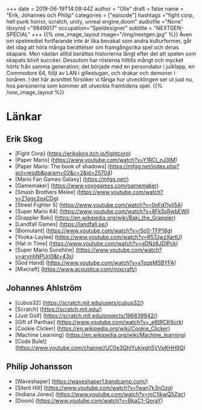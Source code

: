 +++
date = 2019-06-19T14:09:44Z
author = "Olle"
draft = false
name = "Erik, Johannes och Philip"
categories = ["episode"]
hashtags ="fight corp, hell punk horror, scratch, unity, unreal engine,doom"
audiofile ="None"
libsynid ="9849017"
occupation="Speldesigner"
subtitle = "NEXTGEN-SPECIAL"
+++ 
{{% one_image_layout image="/img/nextgen.jpg" %}}
Även om spelmediet fortfarande inte är lika bevakat som andra kulturformer, går det idag att höra många berättelser om framgångsrika spel och deras skapare.
Men nästan alltid berättas historierna långt efter det att spelen som skapats blivit succéer. Dessutom har rösterna hittills mångt och mycket hörts från samma generation; det började med en persondator i julklapp, en Commodore 64, följt av LAN i gillestugan, och drakar och demoner i tonåren. I det här avsnittet försöker vi fånga hur utvecklingen ser ut just nu, hos personerna som kommer att utveckla framtidens spel.
{{% /one_image_layout %}}


# Länkar

## Erik Skog
* [Fight Corp] (https://erikskog.itch.io/fightcorp)
* [Paper Mario] (https://www.youtube.com/watch?v=Y1RCl_nJ3IM)
* [Paper Mario: The book of shadows] (https://mfgg.net/index.php?act=resdb&param=02&c=2&id=25704) 
* [Mario Fan Games Galaxy] (https://mfgg.net/) 
* [Gamemaker] (https://www.yoyogames.com/gamemaker)
* [Smash Brothers Melee] (https://www.youtube.com/watch?v=Z1ggc2qxCDg)
* [Street Fighter 5] (https://www.youtube.com/watch?v=0nFd7Iylj5A)
* [Super Mario 64] (https://www.youtube.com/watch?v=8Fk5sRwbEWI)
* [Grappler Baki] (https://en.wikipedia.org/wiki/Baki_the_Grappler)
* [Landfall Games] (https://landfall.se/)
* [Biomutant] (https://www.youtube.com/watch?v=r5c0-TFP18g)
* [Yooka-Laylee] (https://www.youtube.com/watch?v=R57JwzXartU)
* [Hat in Time] (https://www.youtube.com/watch?v=qDNz8JDIPck)
* [Super Mario Sunshine] (https://www.youtube.com/watch?v=arvnhNPUrl0&t=43s)
* [God Hand] (https://www.youtube.com/watch?v=xTqzeMSBYFA)
* [Mixcraft] (https://www.acoustica.com/mixcraft/)

## Johannes Ahlström
* [cubus32] (https://scratch.mit.edu/users/cubus32/)
* [Scratch] (https://scratch.mit.edu/)
* [Just Golf] (https://scratch.mit.edu/projects/196839942/)
* [Gift of Parthax] (https://www.youtube.com/watch?v=_e6tRCK6crk)
* [Cookie Clicker] (https://en.wikipedia.org/wiki/Cookie_Clicker)
* [Machine Learning] (https://en.wikipedia.org/wiki/Machine_learning)
* [Code Bulet] (https://www.youtube.com/channel/UC0e3QhIYukixgh5VVpKHH9Q)

## Philip Johansson
* [Waveshaper] (https://waveshaper1.bandcamp.com/)
* [Silent Hill] (https://www.youtube.com/watch?v=fwan7k3nOzg)
* [Indiana Jones] (https://www.youtube.com/watch?v=mC1ikwQ5Zgc)
* [Doom] (https://www.youtube.com/watch?v=BkaC1-QoraY)

